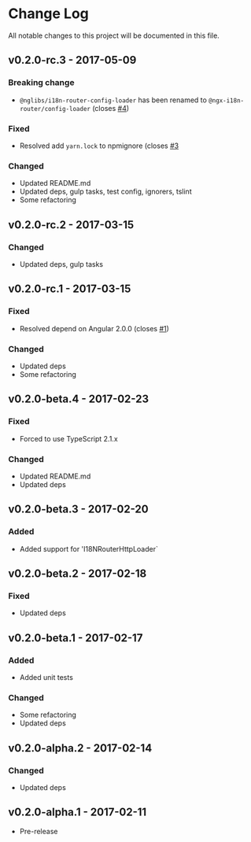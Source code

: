 # Change Log
All notable changes to this project will be documented in this file.

## v0.2.0-rc.3 - 2017-05-09
### Breaking change
- `@nglibs/i18n-router-config-loader` has been renamed to `@ngx-i18n-router/config-loader` (closes [#4](https://github.com/ngx-i18n-router/config-loader/issues/4))

### Fixed
- Resolved add `yarn.lock` to npmignore (closes [#3](https://github.com/ngx-i18n-router/config-loader/issues/3)

### Changed
- Updated README.md
- Updated deps, gulp tasks, test config, ignorers, tslint
- Some refactoring

## v0.2.0-rc.2 - 2017-03-15
### Changed
- Updated deps, gulp tasks

## v0.2.0-rc.1 - 2017-03-15
### Fixed
- Resolved depend on Angular 2.0.0 (closes [#1](https://github.com/ngx-i18n-router/config-loader/issues/1))

### Changed
- Updated deps
- Some refactoring

## v0.2.0-beta.4 - 2017-02-23
### Fixed
- Forced to use TypeScript 2.1.x

### Changed
- Updated README.md
- Updated deps

## v0.2.0-beta.3 - 2017-02-20
### Added
- Added support for 'I18NRouterHttpLoader`

## v0.2.0-beta.2 - 2017-02-18
### Fixed
- Updated deps

## v0.2.0-beta.1 - 2017-02-17
### Added
- Added unit tests

### Changed
- Some refactoring
- Updated deps

## v0.2.0-alpha.2 - 2017-02-14
### Changed
- Updated deps

## v0.2.0-alpha.1 - 2017-02-11
- Pre-release
